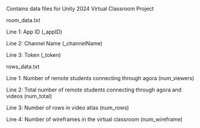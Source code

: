 Contains data files for Unity 2024 Virtual Classroom Project

room_data.txt

  Line 1: App ID (_appID)
  
  Line 2: Channel Name (_channelName)
  
  Line 3: Token (_token)
  

rows_data.txt

  Line 1:  Number of remote students connecting through agora (num_viewers)
  
  Line 2:  Total number of remote students connecting through agora and videos (num_total)
  
  Line 3:  Number of rows in video atlas (num_rows)
  
  Line 4:  Number of wireframes in the virtual classroom (num_wireframe)
  
